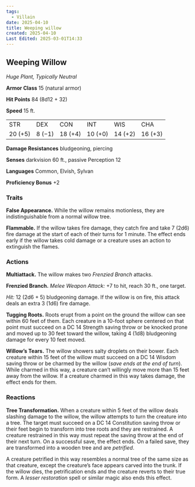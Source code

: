 ```yaml
---
tags:
  - Villain
date: 2025-04-10
title: Weeping willow
created: 2025-04-10
Last Edited: 2025-03-01T14:33
---
```








## Weeping Willow

_Huge Plant, Typically Neutral_

**Armor Class** 15 (natural armor)

**Hit Points** 84 (8d12 + 32)

**Speed** 15 ft.

|   |   |   |   |   |   |
|---|---|---|---|---|---|
|STR|DEX|CON|INT|WIS|CHA|
|20 (+5)|8 (−1)|18 (+4)|10 (+0)|14 (+2)|16 (+3)|

**Damage Resistances** bludgeoning, piercing

**Senses** darkvision 60 ft., passive Perception 12

**Languages** Common, Elvish, Sylvan

**Proficiency Bonus** +2

### Traits

**False Appearance.** While the willow remains motionless, they are indistinguishable from a normal willow tree.

**Flammable.** If the willow takes fire damage, they catch fire and take 7 (2d6) fire damage at the start of each of their turns for 1 minute. The effect ends early if the willow takes cold damage or a creature uses an action to extinguish the flames.

### Actions

**Multiattack.** The willow makes two _Frenzied Branch_ attacks.

**Frenzied Branch.** _Melee Weapon Attack:_ +7 to hit, reach 30 ft., one target.

_Hit:_ 12 (2d6 + 5) bludgeoning damage. If the willow is on fire, this attack deals an extra 3 (1d6) fire damage.

**Tugging Roots.** Roots erupt from a point on the ground the willow can see within 60 feet of them. Each creature in a 10-foot sphere centered on that point must succeed on a DC 14 Strength saving throw or be knocked prone and moved up to 30 feet toward the willow, taking 4 (1d8) bludgeoning damage for every 10 feet moved.

**Willow’s Tears.** The willow showers salty droplets on their bower. Each creature within 15 feet of the willow must succeed on a DC 14 Wisdom saving throw or be charmed by the willow (_save ends at the end of turn_). While charmed in this way, a creature can’t willingly move more than 15 feet away from the willow. If a creature charmed in this way takes damage, the effect ends for them.

### Reactions

**Tree Transformation.** When a creature within 5 feet of the willow deals slashing damage to the willow, the willow attempts to turn the creature into a tree. The target must succeed on a DC 14 Constitution saving throw or their feet begin to transform into tree roots and they are restrained. A creature restrained in this way must repeat the saving throw at the end of their next turn. On a successful save, the effect ends. On a failed save, they are transformed into a wooden tree and are _petrified_.

A creature petrified in this way resembles a normal tree of the same size as that creature, except the creature’s face appears carved into the trunk. If the willow dies, the petrification ends and the creature reverts to their true form. A _lesser restoration_ spell or similar magic also ends this effect.
